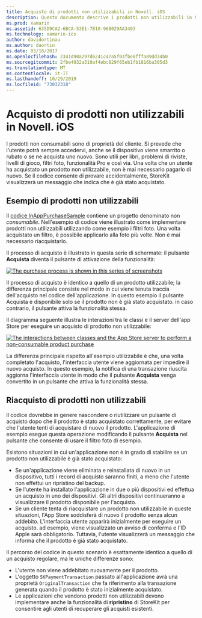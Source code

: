 ```yaml
---
title: Acquisto di prodotti non utilizzabili in Novell. iOS
description: Questo documento descrive i prodotti non utilizzabili in Novell. iOS, che sono funzionalità acquistate da un utente che rimane disponibile per un periodo illimitato, indipendentemente dal dispositivo.
ms.prod: xamarin
ms.assetid: 635D9CA2-6BCA-53E1-7B10-968029AA3493
ms.technology: xamarin-ios
author: davidortinau
ms.author: daortin
ms.date: 03/18/2017
ms.openlocfilehash: 2341d90a297d6241c47a5f03fbe8fffa89dd34b0
ms.sourcegitcommit: 2fbe4932a319af4ebc829f65eb1fb1816ba305d3
ms.translationtype: MT
ms.contentlocale: it-IT
ms.lasthandoff: 10/29/2019
ms.locfileid: "73032318"
---
```

# <a name="purchasing-non-consumable-products-in-xamarinios"></a>Acquisto di prodotti non utilizzabili in Novell. iOS

I prodotti non consumabili sono di proprietà del cliente. Si prevede che l'utente potrà sempre accedervi, anche se il dispositivo viene smarrito o rubato o se ne acquista uno nuovo. Sono utili per libri, problemi di riviste, livelli di gioco, filtri foto, funzionalità Pro e così via. Una volta che un utente ha acquistato un prodotto non utilizzabile, non è mai necessario pagarlo di nuovo. Se il codice consente di provare accidentalmente, StoreKit visualizzerà un messaggio che indica che è già stato acquistato.

## <a name="non-consumable-products-sample"></a>Esempio di prodotti non utilizzabili

Il [codice InAppPurchaseSample](https://docs.microsoft.com/samples/xamarin/ios-samples/storekit) contiene un progetto denominato non *consumabile*. Nell'esempio di codice viene illustrato come implementare prodotti non utilizzabili utilizzando come esempio i filtri foto. Una volta acquistato un filtro, è possibile applicarlo alla foto più volte. Non è mai necessario riacquistarlo.   

Il processo di acquisto è illustrato in questa serie di schermate: il pulsante **Acquista** diventa il pulsante di attivazione della funzionalità:   

 [![](purchasing-non-consumable-products-images/image34.png "The purchase process is shown in this series of screenshots")](purchasing-non-consumable-products-images/image34.png#lightbox)   

Il processo di acquisto è identico a quello di un prodotto utilizzabile; la differenza principale consiste nel modo in cui viene tenuta traccia dell'acquisto nel codice dell'applicazione. In questo esempio il pulsante Acquista è disponibile solo se il prodotto non è già stato acquistato. in caso contrario, il pulsante attiva la funzionalità stessa.   

Il diagramma seguente illustra le interazioni tra le classi e il server dell'app Store per eseguire un acquisto di prodotto non utilizzabile:   

 [![](purchasing-non-consumable-products-images/image35.png "The interactions between classes and the App Store server to perform a non-consumable product purchase")](purchasing-non-consumable-products-images/image35.png#lightbox)   

La differenza principale rispetto all'esempio utilizzabile è che, una volta completato l'acquisto, l'interfaccia utente viene aggiornata per impedire il nuovo acquisto. In questo esempio, la notifica di una transazione riuscita aggiorna l'interfaccia utente in modo che il pulsante **Acquista** venga convertito in un pulsante che attiva la funzionalità stessa.

## <a name="re-purchasing-non-consumable-products"></a>Riacquisto di prodotti non utilizzabili

Il codice dovrebbe in genere nascondere o riutilizzare un pulsante di acquisto dopo che il prodotto è stato acquistato correttamente, per evitare che l'utente tenti di acquistare di nuovo il prodotto. L'applicazione di esempio esegue questa operazione modificando il pulsante **Acquista** nel pulsante che consente di usare il filtro foto di esempio.   

Esistono situazioni in cui un'applicazione non è in grado di stabilire se un prodotto non utilizzabile è già stato acquistato:

- Se un'applicazione viene eliminata e reinstallata di nuovo in un dispositivo, tutti i record di acquisto saranno finiti, a meno che l'utente non effettui un ripristino del backup. 
- Se l'utente ha installato l'applicazione in due o più dispositivi ed effettua un acquisto in uno dei dispositivi. Gli altri dispositivi continueranno a visualizzare il prodotto disponibile per l'acquisto. 
- Se un cliente tenta di riacquistare un prodotto non utilizzabile in queste situazioni, l'App Store soddisferà di nuovo il prodotto senza alcun addebito. L'interfaccia utente apparirà inizialmente per eseguire un acquisto. ad esempio, viene visualizzato un avviso di conferma e l'ID Apple sarà obbligatorio. Tuttavia, l'utente visualizzerà un messaggio che informa che il prodotto è già stato acquistato.  

Il percorso del codice in questo scenario è esattamente identico a quello di un acquisto regolare, ma le uniche differenze sono:

- L'utente non viene addebitato nuovamente per il prodotto.
- L'oggetto `SKPaymentTransaction` passato all'applicazione avrà una proprietà `OriginalTransaction` che fa riferimento alla transazione generata quando il prodotto è stato inizialmente acquistato. 
- Le applicazioni che vendono prodotti non utilizzabili devono implementare anche la funzionalità di **ripristino** di StoreKit per consentire agli utenti di recuperare gli acquisti esistenti. 
